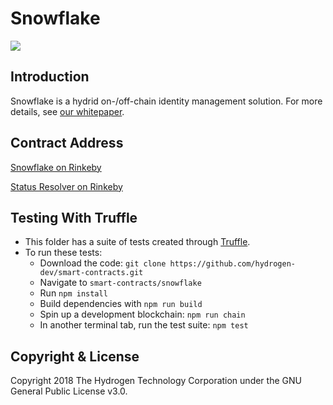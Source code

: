 # Snowflake
<img src="https://www.hydrogenplatform.com/images/logo_hydro.png">

## Introduction
Snowflake is a hydrid on-/off-chain identity management solution. For more details, see [our whitepaper](https://github.com/hydrogen-dev/hydro-docs/tree/master/Snowflake).

## Contract Address
[Snowflake on Rinkeby](https://rinkeby.etherscan.io/address/0x920b3ed908f5e63dc859c0d61ca2a270f0663e58)

[Status Resolver on Rinkeby](https://rinkeby.etherscan.io/address/0x9f4f18494a7622970d8cbf5b5447880aba6e701f)


## Testing With Truffle
- This folder has a suite of tests created through [Truffle](https://github.com/trufflesuite/truffle).
- To run these tests:
  - Download the code: `git clone https://github.com/hydrogen-dev/smart-contracts.git`
  - Navigate to `smart-contracts/snowflake`
  - Run `npm install`
  - Build dependencies with `npm run build`
  - Spin up a development blockchain: `npm run chain`
  - In another terminal tab, run the test suite: `npm test`

## Copyright & License
Copyright 2018 The Hydrogen Technology Corporation under the GNU General Public License v3.0.
